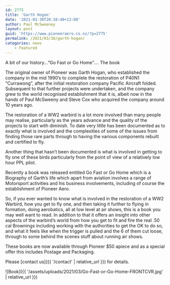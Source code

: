 ```yaml
---
id: 2775
title: 'Garth Hogan'
date: '2021-03-30T20:10:40+13:00'
author: Paul McSweeney
layout: post
guid: 'https://www.pioneeraero.co.nz/?p=2775'
permalink: /2021/03/30/garth-hogan/
categories: news
    - Featured
---
```


A bit of our history…“Go Fast or Go Home”…. The book

The original owner of Pioneer was Garth Hogan, who established the company in the mid 1990’s to complete the restoration of P40N1 “Currawong”, after the initial restoration company Pacific Aircraft folded. Subsequent to that further projects were undertaken, and the company grew to the world recognised establishment that it is, albeit now in the hands of Paul McSweeny and Steve Cox who acquired the company around 10 years ago.

The restoration of a WW2 warbird is a lot more involved than many people may realise, particularly as the years advance and the quality of the projects to start with diminish. To date very little has been documented as to exactly what is involved and the complexities of some of the issues from finding those rare parts through to having the various components rebuilt and certified to fly.

Another thing that hasn’t been documented is what is involved in getting to fly one of these birds particularly from the point of view of a relatively low hour PPL pilot.

Recently a book was released entitled Go Fast or Go Home which is a Biography of Garth’s life which apart from aviation involves a range of Motorsport activities and his business involvements, including of course the establishment of Pioneer Aero.

So, if you ever wanted to know what is involved in the restoration of a WW2 Warbird, how you get to fly one, and then taking it further to flying in formation, doing aerobatics, all at low level at air shows, this is a book you may well want to read. In addition to that it offers an insight into other aspects of the warbird’s world from how you get to fit and fire the real .50 cal Brownings including working with the authorities to get the OK to do so, and what it feels like when the trigger is pulled and the 6 of them cut loose, through to some behind the scenes stuff about running air shows.

These books are now available through Pioneer $50 apiece and as a special offer this includes Postage and Packaging.

Please [contact us]({{ '/contact' | relative_url }}) for details.

![Book]({{ '/assets/uploads/2021/03/Go-Fast-or-Go-Home-FRONTCVR.jpg' | relative_url }})
